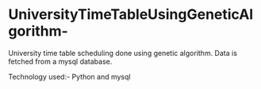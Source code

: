 # UniversityTimeTableUsingGeneticAlgorithm-
University time table scheduling done using genetic algorithm. Data is fetched from a mysql database.

Technology used:- Python and mysql
